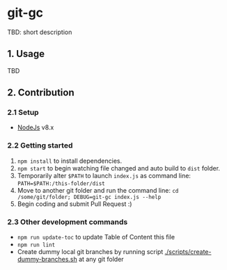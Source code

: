 # git-gc

TBD: short description

<!-- toc -->

<!-- tocstop -->

## 1. Usage

TBD

## 2. Contribution

### 2.1 Setup

- [NodeJs](https://nodejs.org/en/) v8.x

### 2.2 Getting started

1. `npm install` to install dependencies.
1. `npm start` to begin watching file changed and auto build to `dist` folder.
1. Temporarily alter `$PATH` to launch `index.js` as command line: `PATH=$PATH:/this-folder/dist`
1. Move to another git folder and run the command line: `cd /some/git/folder; DEBUG=git-gc index.js --help`
1. Begin coding and submit Pull Request :)

### 2.3 Other development commands

- `npm run update-toc` to update Table of Content this file
- `npm run lint`
- Create dummy local git branches by running script [./scripts/create-dummy-branches.sh](./scripts/create-dummy-branches.sh) at any git folder
